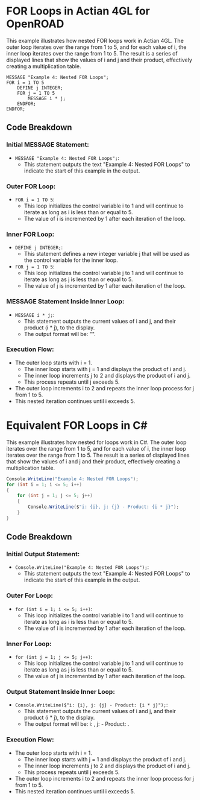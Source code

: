 # FOR Loops in Actian 4GL for OpenROAD

This example illustrates how nested FOR loops work in Actian 4GL. The outer loop iterates over the range from 1 to 5, and for each value of i, the inner loop iterates over the range from 1 to 5. The result is a series of displayed lines that show the values of i and j and their product, effectively creating a multiplication table.

```4gl
MESSAGE "Example 4: Nested FOR Loops";
FOR i = 1 TO 5
    DEFINE j INTEGER;
    FOR j = 1 TO 5
        MESSAGE i * j;
    ENDFOR;
ENDFOR;
```

## Code Breakdown

### Initial MESSAGE Statement:
- `MESSAGE "Example 4: Nested FOR Loops";`:
  - This statement outputs the text "Example 4: Nested FOR Loops" to indicate the start of this example in the output.

### Outer FOR Loop:
- `FOR i = 1 TO 5`:
  - This loop initializes the control variable i to 1 and will continue to iterate as long as i is less than or equal to 5.
  - The value of i is incremented by 1 after each iteration of the loop.

### Inner FOR Loop:
- `DEFINE j INTEGER;`:
  - This statement defines a new integer variable j that will be used as the control variable for the inner loop.
- `FOR j = 1 TO 5`:
  - This loop initializes the control variable j to 1 and will continue to iterate as long as j is less than or equal to 5.
  - The value of j is incremented by 1 after each iteration of the loop.

### MESSAGE Statement Inside Inner Loop:
- `MESSAGE i * j;`:
  - This statement outputs the current values of i and j, and their product (i * j), to the display.
  - The output format will be: "<product of i and j>".

### Execution Flow:
- The outer loop starts with i = 1.
  - The inner loop starts with j = 1 and displays the product of i and j.
  - The inner loop increments j to 2 and displays the product of i and j.
  - This process repeats until j exceeds 5.
- The outer loop increments i to 2 and repeats the inner loop process for j from 1 to 5.
- This nested iteration continues until i exceeds 5.

# Equivalent FOR Loops in C# 

This example illustrates how nested for loops work in C#. The outer loop iterates over the range from 1 to 5, and for each value of i, the inner loop iterates over the range from 1 to 5. The result is a series of displayed lines that show the values of i and j and their product, effectively creating a multiplication table.

```csharp
Console.WriteLine("Example 4: Nested FOR Loops");
for (int i = 1; i <= 5; i++)
{
    for (int j = 1; j <= 5; j++)
    {
        Console.WriteLine($"i: {i}, j: {j} - Product: {i * j}");
    }
}
```

## Code Breakdown

### Initial Output Statement:
- `Console.WriteLine("Example 4: Nested FOR Loops");`:
  - This statement outputs the text "Example 4: Nested FOR Loops" to indicate the start of this example in the output.

### Outer For Loop:
- `for (int i = 1; i <= 5; i++)`:
  - This loop initializes the control variable i to 1 and will continue to iterate as long as i is less than or equal to 5.
  - The value of i is incremented by 1 after each iteration of the loop.

### Inner For Loop:
- `for (int j = 1; j <= 5; j++)`:
  - This loop initializes the control variable j to 1 and will continue to iterate as long as j is less than or equal to 5.
  - The value of j is incremented by 1 after each iteration of the loop.

### Output Statement Inside Inner Loop:
- `Console.WriteLine($"i: {i}, j: {j} - Product: {i * j}");`:
  - This statement outputs the current values of i and j, and their product (i * j), to the display.
  - The output format will be: i: <value of i>, j: <value of j> - Product: <product of i and j>.

### Execution Flow:
- The outer loop starts with i = 1.
  - The inner loop starts with j = 1 and displays the product of i and j.
  - The inner loop increments j to 2 and displays the product of i and j.
  - This process repeats until j exceeds 5.
- The outer loop increments i to 2 and repeats the inner loop process for j from 1 to 5.
- This nested iteration continues until i exceeds 5.
